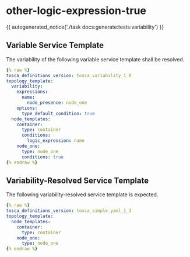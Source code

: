 # other-logic-expression-true

{{ autogenerated_notice('./task docs:generate:tests:variability') }}


## Variable Service Template

The variability of the following variable service template shall be resolved.

```yaml linenums="1"
{% raw %}
tosca_definitions_version: tosca_variability_1_0
topology_template:
  variability:
    expressions:
      name:
        node_presence: node_one
    options:
      type_default_condition: true
  node_templates:
    container:
      type: container
      conditions:
        logic_expression: name
    node_one:
      type: node_one
      conditions: true
{% endraw %}
```




## Variability-Resolved Service Template

The following variability-resolved service template is expected.

```yaml linenums="1"
{% raw %}
tosca_definitions_version: tosca_simple_yaml_1_3
topology_template:
  node_templates:
    container:
      type: container
    node_one:
      type: node_one
{% endraw %}
```

